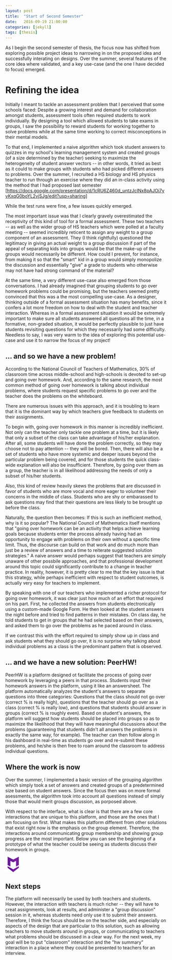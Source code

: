 ```yaml
---
layout: post
title:  "Start of Second Semester"
date:   2016-09-19 21:00:00
categories: [jekyll]
tags: [thesis]
---
```

As I begin the second semester of thesis, the focus now has shifted from exploring possible project ideas to narrowing in on the proposed idea and successfully interating on designs. Over the summer, several features of the core idea where validated, and a key use-case (and the one I have decided to focus) emerged.

Refining the idea
====================


Initially I meant to tackle an assessment problem that I perceived that some schools faced: Despite a growing interest and demand for collaboration amongst students, assessment tools often required students to work individually. By designing a tool which allowed students to take exams in groups, I saw the possibility to reward students for working together to solve problems while at the same time working to correct misconceptions in their mental models.

To that end, I implemented a naive algorithm which took student answers to quizzes in my school's learning management system and created groups (of a size determined by the teacher) seeking to maximize the heterogeneity of student answer vectors -- in other words, it tried as best as it could to make groups with students who had picked different answers to problems. Over the summer, I recruited a HS biology and HS physics teacher to run through an exercise where they did an in-class activity using the method that I had proposed last semester [https://docs.google.com/presentation/d/1cRU6Z460d_untzJcINx8pAJOi7yvKxqG0boYL2vjSJg/edit?usp=sharing]

While the test runs were fine, a few issues quickly emerged. 

The most important issue was that I clearly gravely overestimated the receptivity of this kind of tool for a formal assessment. These two teachers -- as well as the wider group of HS teachers which were polled at a faculty meeting -- seemed incredibly reticent to assign any weight to a group component of an assessment. They (I think rightfully) questioned the legitimacy in giving an actual weight to a group discussion if part of the appeal of separating kids into groups would be that the make-up of the groups would necessarily be different. How could I prevent, for instance, from making it so that the "smart" kid in a group would simply monopolize the discussion and essentially "give" a grade to students who otherwise may not have had strong command of the material?

At the same time, a very different use-case also emerged from those conversations. I had already imagined that grouping students to go over homework problems could be promising, but the teachers seemed pretty convinced that this was a the most compelling use-case. As a designer, thinking outside of a formal assessment situation has many benefits, since it confers a lot more freedom on how to deal with the student and teacher interaction. Whereas in a formal assessment situation it would be extremely important to make sure all students answered all questions all the time, in a formative, non-graded situation, it would be perfectly plausible to just have students revisiting questions for which they necessarily had some difficulty. Needless to say, I was very warm to the idea of exploring this potential use-case and use it to narrow the focus of my project!

... and so we have a new problem!
----------------

According to the National Council of Teachers of Mathematics, 30% of classroom time across middle-school and high-schools is devoted to set-up and going over homework. And, according to the same research, the most common method of going over homework is talking about individual problems, where students request specific problems to go over and the teacher does the problems on the whiteboard.

There are numerous issues with this approach, and it is troubling to learn that it is the dominant way by which teachers give feedback to students on their assignments. 

To begin with, going over homework in this manner is incredibly inefficient. Not only can the teacher only tackle one problem at a time, but it is likely that only a subset of the class can take advantage of his/her explanation. After all, some students will have done the problem correctly, so they may choose not to pay attention -- they will be bored. Then, there will also be a set of students who have more systemic and deeper issues beyond the particular problem being covered, and for those students the quick class-wide explanation will also be insufficient. Therefore, by going over them as a group, the teacher is in all likelihood addressing the needs of only a subset of his/her students.

Also, this kind of review heavily skews the problems that are discussed in favor of students who are more vocal and more eager to volunteer their concerns in the middle of class. Students who are shy or embarassed to ask questions may find that their questions are less likely to be brought up before the class.

Naturally, the question then becomes: If this is such an inefficient method, why is it so popular? The National Council of Mathematics itself mentions that "going over homework can be an activity that helps achieve learning goals because students enter the process already having had an opportunity to engage with problems on their own without a specific time limit. Thus, the discourse can build on that work and do much more than just be a review of answers and a time to reiterate suggested solution strategies." A naive answer would perhaps suggest that teachers are simply unaware of other possbile approaches, and that professional development around this topic could significantly contribute to a change in teacher practice. In reality, however, it is pretty clear to me that the key issue is that this strategy, while perhaps inefficient with respect to student outcomes, is actually very easy for teachers to implement. 

By speaking with one of our teachers who implemented a richer protocol for going over homework, it was clear just how much of an effort that required on his part. First, he collected the answers from students electronically using a custom-made Google Form. He then looked at the student answers the night before and tried to find patterns in their mistakes. On class day, he told students to get in groups that he had selected based on their answers, and asked them to go over the problems as he paced around in class.

If we contrast this with the effort required to simply show up in class and ask students what they should go over, it is no surprise why talking about individual problems as a class is the predominant pattern that is observed.

... and we have a new solution: PeerHW!
---------------

PeerHW is a platform designed ot facilitate the process of going over homework by leveraging a peers in that process. Students input their homework answers in the platform, using it like an answersheet. The platform automatically analyzes the student's answers to separate questions into three categories: Questions that the class should not go over (correct % is really high), questions that the teacher should go over as a class (correct % is really low), and questions that students should answer in groups (correct % is roughly even). Based on student's answers, the platform will suggest how students should be placed into groups so as to maximize the likelihood that they will have meaningful discussions about the problems (guaranteeing that students didn't all answers the problems in exactly the same way, for example). The teacher can then follow along in his dashboard in real-time as students go over and re-submit these problems, and he/she is then free to roam around the classroom to address individual questions.



Where the work is now
---------

Over the summer, I implemented a basic version of the grouping algorithm which simply took a set of answers and created groups of a predetermined size based on student answers. Since the focus then was on more formal asessments, the algorithm took into account all questions instead of simply those that would merit groups discussion, as porposed above. 

With respect to the interface, what is clear is that there are a few core interactions that are unique to this platform, and those are the ones that I am focusing on first. What makes this platform different from other solutions that exist right now is the emphasis on the group element. Therefore, the interactions around communicating group membership and showing group progress are the most important. Below you can see the beginning of a prototype of what the teacher could be seeing as students discuss their homework in groups.

![alt text](https://github.com/adam-p/markdown-here/raw/master/src/common/images/icon48.png "Logo Title Text 1")

Next steps
----------

The platform will necessarily be used by both teachers and students. However, the interaction with teachers is much richer -- they will have to creat assignments, look at results, and administer a "group discussion" session in it, whereas students need only use it to submit their answers. Therefore, I think the focus should be on the teacher side, and especially on aspects of the design that are particular to this solution, such as allowing teachers to move students around in groups, or communicating to teachers what problems should be discussed in a clear way. For the next week, my goal will be to put "classroom" interaction and the "hw summary" interaction in a place where they could be presented to teachers for an interview.







